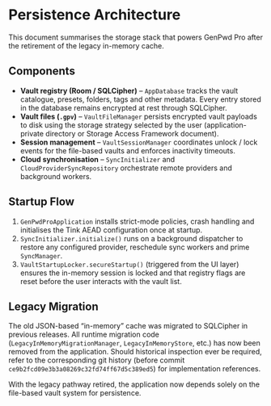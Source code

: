 # Persistence Architecture

This document summarises the storage stack that powers GenPwd Pro after the
retirement of the legacy in-memory cache.

## Components

- **Vault registry (Room / SQLCipher)** – `AppDatabase` tracks the vault
  catalogue, presets, folders, tags and other metadata. Every entry stored in
  the database remains encrypted at rest through SQLCipher.
- **Vault files (`.gpv`)** – `VaultFileManager` persists encrypted vault
  payloads to disk using the storage strategy selected by the user
  (application-private directory or Storage Access Framework document).
- **Session management** – `VaultSessionManager` coordinates unlock / lock
  events for the file-based vaults and enforces inactivity timeouts.
- **Cloud synchronisation** – `SyncInitializer` and
  `CloudProviderSyncRepository` orchestrate remote providers and background
  workers.

## Startup Flow

1. `GenPwdProApplication` installs strict-mode policies, crash handling and
   initialises the Tink AEAD configuration once at startup.
2. `SyncInitializer.initialize()` runs on a background dispatcher to restore
   any configured provider, reschedule sync workers and prime `SyncManager`.
3. `VaultStartupLocker.secureStartup()` (triggered from the UI layer) ensures
   the in-memory session is locked and that registry flags are reset before the
   user interacts with the vault list.

## Legacy Migration

The old JSON-based “in-memory” cache was migrated to SQLCipher in previous
releases. All runtime migration code (`LegacyInMemoryMigrationManager`,
`LegacyInMemoryStore`, etc.) has now been removed from the application. Should
historical inspection ever be required, refer to the corresponding git history
(before commit `ce9b2fcd09e3b3a08269c32fd74ff67d5c389ed5`) for implementation
references.

With the legacy pathway retired, the application now depends solely on the
file-based vault system for persistence.
